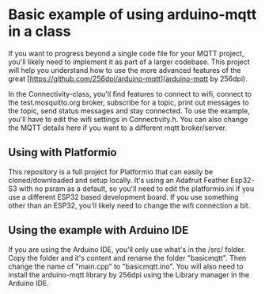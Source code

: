# Basic example of using arduino-mqtt in a class

If you want to progress beyond a single code file for your MQTT project, you'll likely need to implement it as part of a larger codebase. This project will help you understand how to use the more advanced features of the great [https://github.com/256dpi/arduino-mqtt](arduino-mqtt by 256dpi).

In the Connectivity-class, you'll find features to connect to wifi, connect to the test.mosquitto.org broker, subscribe for a topic, print out messages to the topic, send status messages and stay connected. To use the example, you'll have to edit the wifi settings in Connectivity.h. You can also change the MQTT details here if you want to a different mqtt broker/server.

## Using with Platformio

This repository is a full project for Platformio that can easily be cloned/downloaded and setup locally. It's using an Adafruit Feather Esp32-S3 with no psram as a default, so you'll need to edit the platformio.ini if you use a different ESP32 based development board. If you use something other than an ESP32, you'll likely need to change the wifi connection a bit.

## Using the example with Arduino IDE

If you are using the Arduino IDE, you'll only use what's in the /src/ folder. Copy the folder and it's content and rename the folder "basicmqtt". Then change the name of "main.cpp" to "basicmqtt.ino". You will also need to install the arduino-mqtt library by 256dpi using the Library manager in the Arduino IDE.
